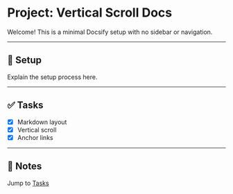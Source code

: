 # Project: Vertical Scroll Docs

Welcome! This is a minimal Docsify setup with no sidebar or navigation.

---

## 🔧 Setup

Explain the setup process here.

---

## ✅ Tasks

- [x] Markdown layout
- [x] Vertical scroll
- [x] Anchor links

---

## 📌 Notes

Jump to [Tasks](#tasks)